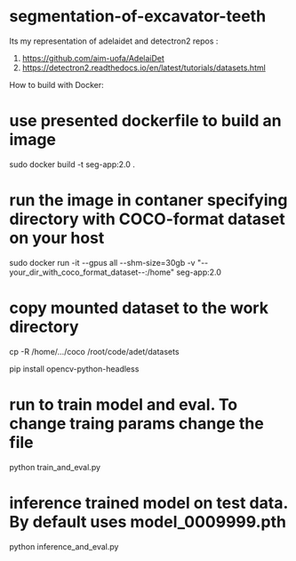 # segmentation-of-excavator-teeth
 Its my representation of adelaidet and detectron2 repos :
 1. https://github.com/aim-uofa/AdelaiDet
 2. https://detectron2.readthedocs.io/en/latest/tutorials/datasets.html


How to build with Docker: 

# use presented dockerfile to build an image
sudo docker build -t seg-app:2.0 .
# run the image in contaner specifying directory with COCO-format dataset on your host
sudo docker run -it --gpus all --shm-size=30gb -v "--your_dir_with_coco_format_dataset--:/home" seg-app:2.0

# copy mounted dataset to the work directory
cp -R /home/.../coco /root/code/adet/datasets   

pip install opencv-python-headless

# run to train model and eval. To change traing params change the file
python train_and_eval.py  

# inference trained model on test data. By default uses model_0009999.pth
python inference_and_eval.py
